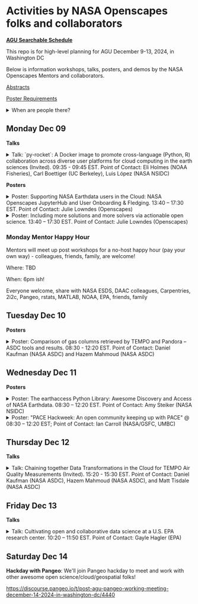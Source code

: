 # Activities by NASA Openscapes folks and collaborators

[**AGU Searchable Schedule**](https://agu.confex.com/agu/agu24/meetingapp.cgi/Home/0)

This repo is for high-level planning for AGU December 9-13, 2024, in Washington DC

Below is information workshops, talks, posters, and demos by the NASA Openscapes Mentors and collaborators.

[Abstracts](https://docs.google.com/document/d/1RbuVA66X4Rl9MQhfYhZJh-RFFTM9uYGxtrox7KDwi8o/edit#heading=h.eonz7sl9ca5m)

[Poster Requirements](https://www.agu.org/annual-meeting/present#overview#poster-requirements)

<details>
<summary>When are people there?
</summary> 


- Cassie: Tuesday - Thursday (mostly representing SWOT though Tuesday)
- Julie: Sunday night - Saturday evening
- Chris: Monday - Tuesday
- Alex: Monday - Tuesday

</details>

## Monday Dec 09

**Talks**

<details>
<summary>Talk: `py-rocket`: A Docker image to promote cross-language (Python, R) collaboration across diverse user platforms for cloud computing in the earth sciences (Invited). 09:35 - 09:45 EST. Point of Contact: Eli Holmes (NOAA Fisheries), Carl Boettiger (UC Berkeley), Luis López (NASA NSIDC)
</summary> 
  
<https://agu.confex.com/agu/agu24/meetingapp.cgi/Paper/1619232>

Session: U11A: [Accelerating Scientific Discovery and Interdisciplinary Collaboration Through Cloud Computing Hubs and Tools I Oral](https://agu.confex.com/agu/agu24/meetingapp.cgi/Session/240934)

Monday, 9 December 2024, 09:35 - 09:45 EST
Ballroom A (Convention Center)

</details>

**Posters**

<details>
<summary>Poster: Supporting NASA Earthdata users in the Cloud: NASA Openscapes JupyterHub and User Onboarding & Fledging. 13:40 – 17:30 EST. Point of Contact: Julie Lowndes (Openscapes)
</summary> 
  
<https://agu.confex.com/agu/agu24/meetingapp.cgi/Paper/1708480>

Session: U13A: Accelerating Scientific Discovery and Interdisciplinary Collaboration Through Cloud Computing Hubs and Tools II Poster  

Monday, 9 December 2024, 13:40 – 17:30 EST
Washington Convention Center, Hall D (Poster Hall)

People to help present the poster: 

</details>

<details>
<summary>Poster: Including more solutions and more solvers via actionable open science. 13:40 – 17:30 EST.  Point of Contact: Julie Lowndes (Openscapes)
</summary> 
  
<https://agu.confex.com/agu/agu24/meetingapp.cgi/Paper/1709763>

Session: IN13A: Flourishing Science Commons: Data Science, Open Science, and Knowledge Communities Poster

Monday, 9 December 2024, 13:40 – 17:30 EST  
Washington Convention Center, Hall D (Poster Hall)  

People to help present the poster: 

</details>

### Monday Mentor Happy Hour

Mentors will meet up post workshops for a no-host happy hour (pay your own way) - colleagues, friends, family, are welcome!

Where: TBD

When: 6pm ish!

Everyone welcome, share with NASA ESDS, DAAC colleagues, Carpentries, 2i2c, Pangeo, rstats, MATLAB, NOAA, EPA, friends, family

## Tuesday Dec 10

**Posters** 

<details>
<summary>Poster: Comparison of gas columns retrieved by TEMPO and Pandora – ASDC tools and results. 08:30 - 12:20 EST. Point of Contact: Daniel Kaufman (NASA ASDC) and Hazem Mahmoud (NASA ASDC)
</summary> 
  
<https://agu.confex.com/agu/agu24/meetingapp.cgi/Paper/1526184>

Session: A21I - Geostationary Satellite Observations of Atmospheric Composition II Poster 

Tuesday, 10 December 2024, 08:30 - 12:20 EST
Hall B-C (Poster Hall) (Convention Center)

</details>

## Wednesday Dec 11

**Posters**
<details>
<summary>Poster: The earthaccess Python Library: Awesome Discovery and Access of NASA Earthdata. 08:30 – 12:20 EST.  Point of Contact: Amy Steiker (NASA NSIDC)
</summary> 
  
<https://agu.confex.com/agu/agu24/meetingapp.cgi/Paper/1706883>

Session: IN31E: Showcasing Your Earth Data Products, Tools, and Services III Poster  

Wednesday, 11 December 2024, 08:30 – 12:20 EST  
Washington Convention Center, Hall D (Poster Hall)  

People to help present the poster: Luis López, Michele Thornton, Julie Lowndes

</details>

<details>
<summary>Poster: "PACE Hackweek: An open community keeping up with PACE" @ 08:30 – 12:20 EST; Point of Contact: Ian Carroll (NASA/GSFC, UMBC)</summary>
  
https://agu.confex.com/agu/agu24/meetingapp.cgi/Paper/1577974

Session: ED31G - Reflections on Open Science: Sharing Stories, Progress, and Lessons Learned I - Poster

Wednesday, 11 December 2024, 08:30 – 12:20 EST  
Washington Convention Center, Hall B-C (Poster Hall)  

</details>

## Thursday Dec 12

**Talks**

<details>
<summary>Talk: Chaining together Data Transformations in the Cloud for TEMPO Air Quality Measurements (Invited). 15:20 - 15:30 EST.  Point of Contact: Daniel Kaufman (NASA ASDC), Hazem Mahmoud (NASA ASDC), and Matt Tisdale (NASA ASDC)
</summary> 
  
<https://agu.confex.com/agu/agu24/meetingapp.cgi/Paper/1748985>

Session: IN43D - Transformative Earth Science Data: The Tools/Services and Innovations Driving Timely and Impactful Research, Analysis, and Decision-Making II Oral

Thursday, 12 December 2024, 15:20 - 15:30 EST
Marquis 12-13 (Marriott Marquis)
</details>
  
## Friday Dec 13

**Talks**

<details>
<summary> Talk: Cultivating open and collaborative data science at a U.S. EPA research center. 10:20 – 11:50 EST. Point of Contact: Gayle Hagler (EPA)
</summary> 
  
<https://agu.confex.com/agu/agu24/meetingapp.cgi/Paper/1621791>

Session: [ED52C: Reflections on Open Science: Sharing Stories, Progress, and Lessons Learned II Oral](https://agu.confex.com/agu/agu24/meetingapp.cgi/Session/236714)

Friday, 13 December 2024, 10:20 – 11:50 EST
Marriott Marquis, Marquis 12-13

</details>

## Saturday Dec 14

**Hackday with Pangeo**: We'll join Pangeo hackday to meet and work with other awesome open science/cloud/geospatial folks!

https://discourse.pangeo.io/t/post-agu-pangeo-working-meeting-december-14-2024-in-washington-dc/4440

